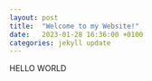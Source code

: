 ```yaml
---
layout: post
title:  "Welcome to my Website!"
date:   2023-01-28 16:36:00 +0100
categories: jekyll update
---
```


HELLO WORLD